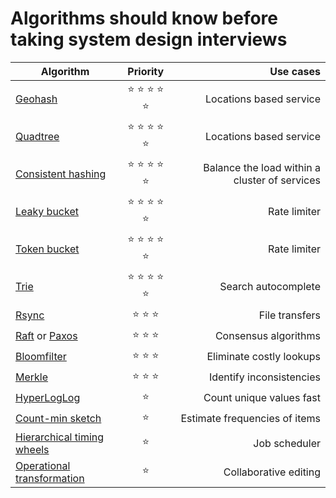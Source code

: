 # Algorithms should know before taking system design interviews

| Algorithm   |      Priority      |  Use cases |
|----------|:-------------:|------:|
| [Geohash](./https://github.com/mmcloughlin/geohash) |  :star: :star: :star: :star: :star: | Locations based service |
| [Quadtree](https://github.com/JamesLMilner/quadtree-go) |  :star: :star: :star: :star: :star: | Locations based service |
| [Consistent hashing](https://github.com/buraksezer/consistent)|  :star: :star: :star: :star: :star: | Balance the load within a cluster of services |
| [Leaky bucket](https://github.com/9bany/leaky-bucket) |  :star: :star: :star: :star: :star: | Rate limiter |
| [Token bucket](https://github.com/9bany/token_bucket_simple) |  :star: :star: :star: :star: :star: | Rate limiter |
| [Trie](https://github.com/Claudiu/Trie) |  :star: :star: :star: :star: :star: | Search autocomplete |
| [Rsync](https://github.com/gokrazy/rsync) |  :star: :star: :star: | File transfers |
| [Raft](https://github.com/hashicorp/raft) or [Paxos](https://github.com/RichardKnop/paxos) |  :star: :star: :star: | Consensus algorithms |
| [Bloomfilter](https://github.com/bits-and-blooms/bloom) |  :star: :star: :star: | Eliminate costly lookups |
| [Merkle](https://github.com/cbergoon/merkletree) |  :star: :star: :star: | Identify inconsistencies |
| [HyperLogLog](https://github.com/clarkduvall/hyperloglog) |  :star: | Count unique values fast |
| [Count-min sketch](https://github.com/shenwei356/countminsketch) |  :star: | Estimate frequencies of items |
| [Hierarchical timing wheels](https://github.com/RussellLuo/timingwheel) |  :star: | Job scheduler |
| [Operational transformation](https://github.com/Jeffail/leaps) |  :star: | Collaborative editing |